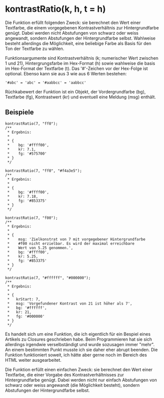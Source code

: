 # kontrastRatio(k, h, t = h)

Die Funktion erfüllt folgenden Zweck: sie berechnet den Wert einer Textfarbe, die einem vorgegebenen Kontrastverhältnis zur Hintergrundfarbe genügt. Dabei werden nicht Abstufungen von schwarz oder weiss angewandt, sondern Abstufungen der Hintergrundfarbe selbst. Wahlweise besteht allerdings die Möglichkeit, eine beliebige Farbe als Basis für den Ton der Textfarbe zu wählen.

Funktionsargumente sind Kontrastverhältnis (k; numerischer Wert zwischen 1 und 21), Hintergrungsfarbe im Hex-Format (h) sowie wahlweise die basis im Hex-Format der Textfarbe (t). Das '#'-Zeichen vor der Hex-Folge ist optional. Ebenso kann sie aus 3 wie aus 6 Werten bestehen:

```
'#abc' = 'abc' = '#aabbcc' = 'aabbcc'
```

Rüchkabewert der Funktion ist ein Objekt, der Vordergrundfarbe (bg), Textfarbe (fg), Kontrastwert (kr) und eventuell eine Meldung (msg) enthält.

## Beispiele

```
kontrastRatio(7, "ff0");
/**
 * Ergebnis:
 *
 * {
 *    bg: '#ffff00',
 *    kr: 7.1,
 *    fg: '#575700'
 * }
 */

kontrastRatio(7, "ff0", "#f4a3e5");
/**
 * Ergebnis:
 *
 * {
 *    bg: '#ffff00',
 *    kr: 7.18,
 *    fg: '#853375'
 * }
 */

kontrastRatio(7, "f00");
/**
 * Ergebnis:
 *
 * {
 *    msg: 'Zielkonstrat von 7 mit vorgegebener Hintergrundfarbe
 *    #f00 nicht erzielbar. Es wird der maximal erreichbare
 *    Wert von 5.25 genommen.',
 *    bg: '#ffff00',
 *    kr: 5.25,
 *    fg: '#853375'
 * }
 */

kontrastRatio(7, "#ffffff", "#000000");
/**
 * Ergebnis:
 *
 * {
 *   krStart: 7,
 *   msg: 'Vorgefundener Kontrast von 21 ist höher als 7',
 *   bg: '#ffffff',
 *   kr: 21,
 *   fg: '#000000'
 * }
 */

```








Es handelt sich um eine Funktion, die ich eigentlich für ein Bespiel eines Artikels zu Closures geschrieben habe. Beim Programmieren hat sie sich allerdings irgendwie verselbständigt und wurde sozusagen immer "mehr". An einem bestimmten Punkt musste ich sie daher eher abrupt beenden. Die Funktion funktioniert soweit, ich hätte aber gerne noch im Bereich des HTML weiter ausgearbeitet.

Die Funktion erfüllt einen einfachen Zweck: sie berechnet den Wert einer Textfarbe, die einer Vorgabe des Kontrastverhältnisses zur Hintergrundfarbe genügt. Dabei werden nicht nur einfach Abstufungen von schwarz oder weiss angewandt (die Möglichkeit besteht), sondern Abstufungen der Hintergrundfarbe selbst.

